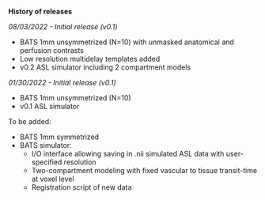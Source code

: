 **History of releases**

*08/03/2022 - Initial release (v0.1)*
- BATS 1mm unsymmetrized (N=10) with unmasked anatomical and perfusion contrasts
- Low resolution multidelay templates added
- v0.2 ASL simulator including 2 compartment models 

*01/30/2022 - Initial release (v0.1)*
- BATS 1mm unsymmetrized (N=10)
- v0.1 ASL simulator

To be added: 
- BATS 1mm symmetrized 
- BATS simulator:
  - I/O interface allowing saving in .nii simulated ASL data with user-specified resolution
  - Two-compartment modeling with fixed vascular to tissue transit-time at voxel level
  - Registration script of new data
